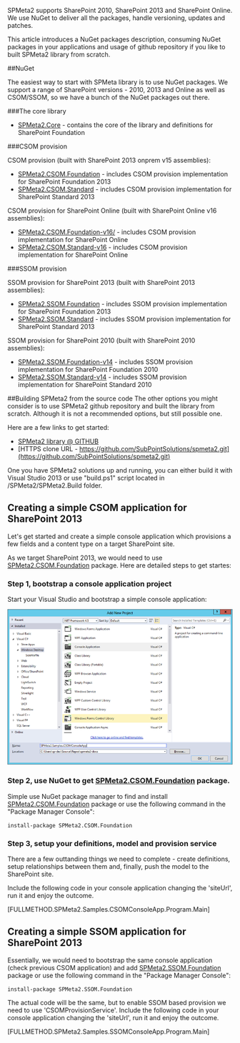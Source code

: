 ﻿<properties
	pageTitle="Getting started"
    pageName="getting-started"
    parentPageId="spmeta2/basics"
/>

SPMeta2 supports SharePoint 2010, SharePoint 2013 and SharePoint Online. 
We use NuGet to deliver all the packages, handle versioning, updates and patches. 

This article introduces a NuGet packages description, consuming NuGet packages in your applications and usage of github repository if you like to built SPMeta2 library from scratch.

##NuGet

The easiest way to start with SPMeta library is to use NuGet packages. We support a range of SharePoint versions - 2010, 2013 and Online as well as CSOM/SSOM, so we have a bunch of the NuGet packages out there.

###The core library

* [SPMeta2.Core](https://www.nuget.org/packages/SPMeta2.Core/) - contains the core of the library and definitions for SharePoint Foundation

###CSOM provision

CSOM provision (built with SharePoint 2013 onprem v15 assemblies):

* [SPMeta2.CSOM.Foundation](https://www.nuget.org/packages/SPMeta2.CSOM.Foundation/) - includes CSOM provision implementation for SharePoint Foundation 2013
* [SPMeta2.CSOM.Standard](https://www.nuget.org/packages/SPMeta2.CSOM.Standard/) - includes CSOM provision implementation for SharePoint Standard 2013

CSOM provision for SharePoint Online (built with SharePoint Online v16 assemblies):

* [SPMeta2.CSOM.Foundation-v16/](https://www.nuget.org/packages/SPMeta2.CSOM.Foundation-v16/) - includes CSOM provision implementation for SharePoint Online
* [SPMeta2.CSOM.Standard-v16](https://www.nuget.org/packages/SPMeta2.CSOM.Standard-v16/) - includes CSOM provision implementation for SharePoint Online

###SSOM provision

SSOM provision for SharePoint 2013 (built with SharePoint 2013 assemblies):

* [SPMeta2.SSOM.Foundation](https://www.nuget.org/packages/SPMeta2.CSOM.Foundation/) - includes SSOM provision implementation for SharePoint Foundation 2013
* [SPMeta2.SSOM.Standard](https://www.nuget.org/packages/SPMeta2.CSOM.Standard/) - includes SSOM provision implementation for SharePoint Standard 2013

SSOM provision for SharePoint 2010 (built with SharePoint 2010 assemblies):

* [SPMeta2.SSOM.Foundation-v14](https://www.nuget.org/packages/SPMeta2.SSOM.Foundation-v14/) - includes SSOM provision implementation for SharePoint Foundation 2010
* [SPMeta2.SSOM.Standard-v14](https://www.nuget.org/packages/SPMeta2.SSOM.Standard-v14/) - includes SSOM provision implementation for SharePoint Standard 2010

##Building SPMeta2 from the source code
The other options you might consider is to use SPMeta2 github repository and built the library from scratch. Although it is not a recommended options, but still possible one.

Here are a few links to get started:

* [SPMeta2 library @ GITHUB](https://github.com/SubPointSolutions/spmeta2)
* [HTTPS clone URL - https://github.com/SubPointSolutions/spmeta2.git](https://github.com/SubPointSolutions/spmeta2.git)

One you have SPMeta2 solutions up and running, you can either build it with Visual Studio 2013 or use "build.ps1" script located in /SPMeta2/SPMeta2.Build folder.

## Creating a simple CSOM application for SharePoint 2013

Let's get started and create a simple console application which provisions a few fields and a content type on a target SharePoint site.

As we target SharePoint 2013, we would need to use [SPMeta2.CSOM.Foundation](https://www.nuget.org/packages/SPMeta2.CSOM.Foundation/) package.
Here are detailed steps to get startes:

### Step 1, bootstrap a console application project
Start your Visual Studio and bootstrap a simple console application:

![](img/getting-started/1-new-console-app.png)

### Step 2, use NuGet to get [SPMeta2.CSOM.Foundation](https://www.nuget.org/packages/SPMeta2.CSOM.Foundation/) package.
Simple use NuGet package manager to find and install [SPMeta2.CSOM.Foundation](https://www.nuget.org/packages/SPMeta2.CSOM.Foundation/) package or use the following command in the "Package Manager Console":

```
install-package SPMeta2.CSOM.Foundation
```

### Step 3, setup your definitions, model and provision service
There are a few outtanding things we need to complete - create definitions, setup relationships between them and, finally, push the model to the SharePoint site.

Include the following code in your console application changing the 'siteUrl', run it and enjoy the outcome.

[FULLMETHOD.SPMeta2.Samples.CSOMConsoleApp.Program.Main]

## Creating a simple SSOM application for SharePoint 2013
Essentially, we would need to bootstrap the same console application (check previous CSOM application) and add [SPMeta2.SSOM.Foundation](https://www.nuget.org/packages/SPMeta2.SSOM.Foundation/) package or use the following command in the "Package Manager Console":

```
install-package SPMeta2.SSOM.Foundation 
```

The actual code will be the same, but to enable SSOM based provision we need to use 'CSOMProvisionService'. Include the following code in your console application changing the 'siteUrl', run it and enjoy the outcome.

[FULLMETHOD.SPMeta2.Samples.SSOMConsoleApp.Program.Main]

